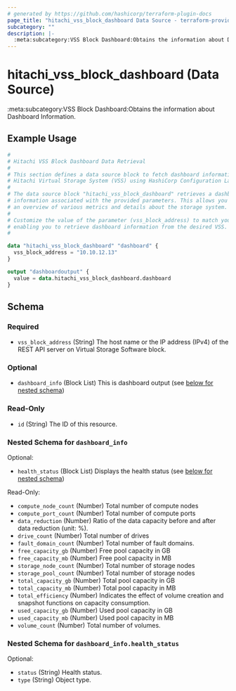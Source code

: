 ```yaml
---
# generated by https://github.com/hashicorp/terraform-plugin-docs
page_title: "hitachi_vss_block_dashboard Data Source - terraform-provider-hitachi"
subcategory: ""
description: |-
  :meta:subcategory:VSS Block Dashboard:Obtains the information about Dashboard Information.
---
```


# hitachi_vss_block_dashboard (Data Source)

:meta:subcategory:VSS Block Dashboard:Obtains the information about Dashboard Information.

## Example Usage

```terraform
#
# Hitachi VSS Block Dashboard Data Retrieval
#
# This section defines a data source block to fetch dashboard information from a
# Hitachi Virtual Storage System (VSS) using HashiCorp Configuration Language (HCL).
#
# The data source block "hitachi_vss_block_dashboard" retrieves a dashboard of
# information associated with the provided parameters. This allows you to access
# an overview of various metrics and details about the storage system.
#
# Customize the value of the parameter (vss_block_address) to match your environment,
# enabling you to retrieve dashboard information from the desired VSS.
#

data "hitachi_vss_block_dashboard" "dashboard" {
  vss_block_address = "10.10.12.13"
}

output "dashboardoutput" {
  value = data.hitachi_vss_block_dashboard.dashboard
}
```

<!-- schema generated by tfplugindocs -->
## Schema

### Required

- `vss_block_address` (String) The host name or the IP address (IPv4) of the REST API server on Virtual Storage Software block.

### Optional

- `dashboard_info` (Block List) This is dashboard output (see [below for nested schema](#nestedblock--dashboard_info))

### Read-Only

- `id` (String) The ID of this resource.

<a id="nestedblock--dashboard_info"></a>
### Nested Schema for `dashboard_info`

Optional:

- `health_status` (Block List) Displays the health status (see [below for nested schema](#nestedblock--dashboard_info--health_status))

Read-Only:

- `compute_node_count` (Number) Total number of compute nodes
- `compute_port_count` (Number) Total number of compute ports
- `data_reduction` (Number) Ratio of the data capacity before and after data reduction (unit: %).
- `drive_count` (Number) Total number of drives
- `fault_domain_count` (Number) Total number of fault domains.
- `free_capacity_gb` (Number) Free pool capacity in GB
- `free_capacity_mb` (Number) Free pool capacity in MB
- `storage_node_count` (Number) Total number of storage nodes
- `storage_pool_count` (Number) Total number of storage nodes
- `total_capacity_gb` (Number) Total pool capacity in GB
- `total_capacity_mb` (Number) Total pool capacity in MB
- `total_efficiency` (Number) Indicates the effect of volume creation and snapshot functions on capacity consumption.
- `used_capacity_gb` (Number) Used pool capacity in GB
- `used_capacity_mb` (Number) Used pool capacity in MB
- `volume_count` (Number) Total number of volumes.

<a id="nestedblock--dashboard_info--health_status"></a>
### Nested Schema for `dashboard_info.health_status`

Optional:

- `status` (String) Health status.
- `type` (String) Object type.


